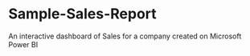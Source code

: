 # Sample-Sales-Report
An interactive dashboard of Sales for a company created on Microsoft Power BI

